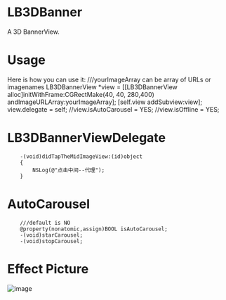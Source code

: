 # LB3DBanner
A 3D BannerView.

# Usage
Here is how you can use it:
    ///yourImageArray can be array of URLs or imagenames
    LB3DBannerView *view = [[LB3DBannerView alloc]initWithFrame:CGRectMake(40, 40, 280,400) andImageURLArray:yourImageArray];
    [self.view addSubview:view];
    view.delegate = self;
    //view.isAutoCarousel = YES;
    //view.isOffline = YES;

# LB3DBannerViewDelegate
        
        -(void)didTapTheMidImageView:(id)object
        {
            NSLog(@"点击中间--代理");
        }

        
# AutoCarousel
        ///default is NO
        @property(nonatomic,assign)BOOL isAutoCarousel;
        -(void)starCarousel;
        -(void)stopCarousel;
        
        
# Effect Picture
![image](https://github.com/Fantast-WLB/LB3DBanner/blob/master/LB3DBanner/ezgif.com-video-to-gif.gif)

